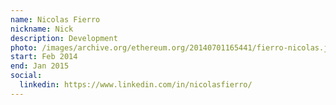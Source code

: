 ```yaml
---
name: Nicolas Fierro
nickname: Nick
description: Development
photo: /images/archive.org/ethereum.org/20140701165441/fierro-nicolas.jpg
start: Feb 2014
end: Jan 2015
social:
  linkedin: https://www.linkedin.com/in/nicolasfierro/
---
```


